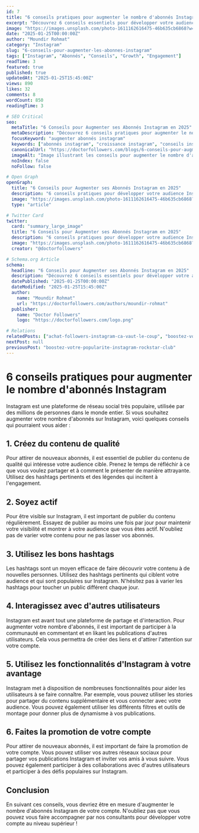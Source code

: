 ```yaml
---
id: 7
title: "6 conseils pratiques pour augmenter le nombre d'abonnés Instagram"
excerpt: "Découvrez 6 conseils essentiels pour développer votre audience Instagram. Contenu de qualité, engagement, hashtags et stratégies éprouvées pour attirer de nouveaux abonnés."
image: "https://images.unsplash.com/photo-1611162616475-46b635cb6868?w=800&h=400&fit=crop"
date: "2025-01-25T00:00:00Z"
author: "Moundir Rohmat"
category: "Instagram"
slug: "6-conseils-pour-augmenter-les-abonnes-instagram"
tags: ["Instagram", "Abonnés", "Conseils", "Growth", "Engagement"]
readTime: 3
featured: true
published: true
updatedAt: "2025-01-25T15:45:00Z"
views: 890
likes: 32
comments: 8
wordCount: 850
readingTime: 3

# SEO Critical
seo:
  metaTitle: "6 Conseils pour Augmenter ses Abonnés Instagram en 2025"
  metaDescription: "Découvrez 6 conseils pratiques pour augmenter le nombre d'abonnés Instagram. Contenu de qualité, engagement, hashtags et stratégies éprouvées pour développer votre audience."
  focusKeyword: "augmenter abonnés instagram"
  keywords: ["abonnés instagram", "croissance instagram", "conseils instagram", "engagement instagram", "hashtags instagram", "stratégie instagram", "audience instagram"]
  canonicalUrl: "https://doctorfollowers.com/blogs/6-conseils-pour-augmenter-les-abonnes-instagram"
  imageAlt: "Image illustrant les conseils pour augmenter le nombre d'abonnés Instagram"
  noIndex: false
  noFollow: false

# Open Graph
openGraph:
  title: "6 Conseils pour Augmenter ses Abonnés Instagram en 2025"
  description: "6 conseils pratiques pour développer votre audience Instagram : contenu de qualité, engagement, hashtags et stratégies éprouvées."
  image: "https://images.unsplash.com/photo-1611162616475-46b635cb6868?w=1200&h=630&fit=crop"
  type: "article"

# Twitter Card
twitter:
  card: "summary_large_image"
  title: "6 Conseils pour Augmenter ses Abonnés Instagram en 2025"
  description: "6 conseils pratiques pour développer votre audience Instagram : contenu de qualité, engagement, hashtags et stratégies éprouvées."
  image: "https://images.unsplash.com/photo-1611162616475-46b635cb6868?w=1200&h=630&fit=crop"
  creator: "@doctorfollowers"

# Schema.org Article
schema:
  headline: "6 Conseils pour Augmenter ses Abonnés Instagram en 2025"
  description: "Découvrez 6 conseils essentiels pour développer votre audience Instagram. Contenu de qualité, engagement, hashtags et stratégies éprouvées."
  datePublished: "2025-01-25T00:00:00Z"
  dateModified: "2025-01-25T15:45:00Z"
  author:
    name: "Moundir Rohmat"
    url: "https://doctorfollowers.com/authors/moundir-rohmat"
  publisher:
    name: "Doctor Followers"
    logo: "https://doctorfollowers.com/logo.png"

# Relations
relatedPosts: ["achat-followers-instagram-ca-vaut-le-coup", "boostez-votre-popularite-instagram-rockstar-club"]
nextPost: null
previousPost: "boostez-votre-popularite-instagram-rockstar-club"
---
```


# 6 conseils pratiques pour augmenter le nombre d'abonnés Instagram

Instagram est une plateforme de réseau social très populaire, utilisée par des millions de personnes dans le monde entier. Si vous souhaitez augmenter votre nombre d'abonnés sur Instagram, voici quelques conseils qui pourraient vous aider :

## 1. Créez du contenu de qualité

Pour attirer de nouveaux abonnés, il est essentiel de publier du contenu de qualité qui intéresse votre audience cible. Prenez le temps de réfléchir à ce que vous voulez partager et à comment le présenter de manière attrayante. Utilisez des hashtags pertinents et des légendes qui incitent à l'engagement.

## 2. Soyez actif

Pour être visible sur Instagram, il est important de publier du contenu régulièrement. Essayez de publier au moins une fois par jour pour maintenir votre visibilité et montrer à votre audience que vous êtes actif. N'oubliez pas de varier votre contenu pour ne pas lasser vos abonnés.

## 3. Utilisez les bons hashtags

Les hashtags sont un moyen efficace de faire découvrir votre contenu à de nouvelles personnes. Utilisez des hashtags pertinents qui ciblent votre audience et qui sont populaires sur Instagram. N'hésitez pas à varier les hashtags pour toucher un public différent chaque jour.

## 4. Interagissez avec d'autres utilisateurs

Instagram est avant tout une plateforme de partage et d'interaction. Pour augmenter votre nombre d'abonnés, il est important de participer à la communauté en commentant et en likant les publications d'autres utilisateurs. Cela vous permettra de créer des liens et d'attirer l'attention sur votre compte.

## 5. Utilisez les fonctionnalités d'Instagram à votre avantage

Instagram met à disposition de nombreuses fonctionnalités pour aider les utilisateurs à se faire connaître. Par exemple, vous pouvez utiliser les stories pour partager du contenu supplémentaire et vous connecter avec votre audience. Vous pouvez également utiliser les différents filtres et outils de montage pour donner plus de dynamisme à vos publications.

## 6. Faites la promotion de votre compte

Pour attirer de nouveaux abonnés, il est important de faire la promotion de votre compte. Vous pouvez utiliser vos autres réseaux sociaux pour partager vos publications Instagram et inviter vos amis à vous suivre. Vous pouvez également participer à des collaborations avec d'autres utilisateurs et participer à des défis populaires sur Instagram.

## Conclusion

En suivant ces conseils, vous devriez être en mesure d'augmenter le nombre d'abonnés Instagram de votre compte. N'oubliez pas que vous pouvez vous faire accompagner par nos consultants pour développer votre compte au niveau supérieur !